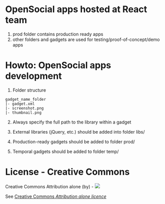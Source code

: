 OpenSocial apps hosted at React team
====================================

1. prod folder contains production ready apps
2. other folders and gadgets are used for testing/proof-of-concept/demo apps

Howto: OpenSocial apps development
==================================

1. Folder structure
```
gadget_name_folder
|- gadget.xml
|- screenshot.png
|- thumbnail.png
```

2. Always specify the full path to the library within a gadget

3. External libraries (jQuery, etc.) should be added into folder libs/

4. Production-ready gadgets should be added to folder prod/

5. Temporal gadgets should be added to folder temp/

License - Creative Commons
==========================

Creative Commons Attribution alone (by) - [<img src="http://upload.wikimedia.org/wikipedia/commons/6/64/CC-BY.png">][licensefull]

See [Creative Commons <i>Attribution alone licence</i>][licensehuman]

[licensefull]: http://creativecommons.org/licenses/by/3.0/legalcode
[licensehuman]: http://creativecommons.org/licenses/by/3.0/
